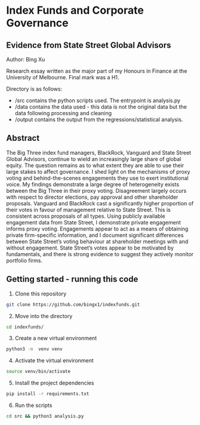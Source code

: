# Index Funds and Corporate Governance

## Evidence from State Street Global Advisors

Author: Bing Xu

Research essay written as the major part of my Honours in Finance at the University of Melbourne. 
Final mark was a H1. 

Directory is as follows:
- /src contains the python scripts used. The entrypoint is analysis.py
- /data contains the data used - this data is not the original data but the data following processing and cleaning
- /output contains the output from the regressions/statistical analysis.

## Abstract
The Big Three index fund managers, BlackRock, Vanguard and State Street Global
Advisors, continue to wield an increasingly large share of global equity. The question
remains as to what extent they are able to use their large stakes to affect governance. I
shed light on the mechanisms of proxy voting and behind-the-scenes engagements they
use to exert institutional voice. My findings demonstrate a large degree of heterogeneity
exists between the Big Three in their proxy voting. Disagreement largely occurs with
respect to director elections, pay approval and other shareholder proposals. Vanguard
and BlackRock cast a significantly higher proportion of their votes in favour of
management relative to State Street. This is consistent across proposals of all types.
Using publicly available engagement data from State Street, I demonstrate private
engagement informs proxy voting. Engagements appear to act as a means of obtaining
private firm-specific information, and I document significant differences between State
Street’s voting behaviour at shareholder meetings with and without engagement. State
Street’s votes appear to be motivated by fundamentals, and there is strong evidence to
suggest they actively monitor portfolio firms.

## Getting started - running this code
1. Clone this repository
```bash
git clone https://github.com/bingx1/indexfunds.git
```
2. Move into the directory
```bash
cd indexfunds/
```
3. Create a new virtual environment
```bash
python3 -m  venv venv
```
4. Activate the virtual environment
```bash
source venv/bin/activate
```
5. Install the project dependencies
```bash
pip install -r requirements.txt
```
6. Run the scripts
```bash
cd src && python3 analysis.py
```